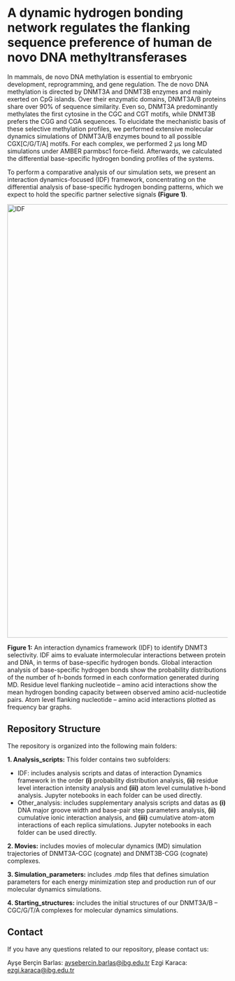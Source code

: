 # A dynamic hydrogen bonding network regulates the flanking sequence preference of human de novo DNA methyltransferases

In mammals, de novo DNA methylation is essential to embryonic development, reprogramming, and gene regulation. The de novo DNA methylation is directed by DNMT3A and DNMT3B enzymes and mainly exerted on CpG islands. Over their enzymatic domains, DNMT3A/B proteins share over 90% of sequence similarity. Even so, DNMT3A predominantly methylates the first cytosine in the CGC and CGT motifs, while DNMT3B prefers the CGG and CGA sequences. To elucidate the mechanistic basis of these selective methylation profiles, we performed extensive molecular dynamics simulations of DNMT3A/B enzymes bound to all possible CGX[C/G/T/A] motifs. For each complex, we performed 2 µs long MD simulations under AMBER parmbsc1 force-field. Afterwards, we calculated the differential base-specific hydrogen bonding profiles of the systems.

To perform a comparative analysis of our simulation sets, we present an interaction dynamics-focused (IDF) framework, concentrating on the differential analysis of base-specific hydrogen bonding patterns, which we expect to hold the specific partner selective signals **(Figure 1)**.


<img width="992" alt="IDF" src="https://github.com/aysebercin/DNM3AB_specificity/assets/46375571/61797317-28a1-4362-9174-93185f77bdc3">

**Figure 1:** An interaction dynamics framework (IDF) to identify DNMT3 selectivity. IDF aims to evaluate intermolecular interactions between protein and DNA, in terms of base-specific hydrogen bonds. Global interaction analysis of base-specific hydrogen bonds show the probability distributions of the number of h-bonds formed in each conformation generated during MD. Residue level flanking nucleotide – amino acid interactions show the mean hydrogen bonding capacity between observed amino acid-nucleotide pairs. Atom level flanking nucleotide – amino acid interactions plotted as frequency bar graphs.

## Repository Structure

The repository is organized into the following main folders:

**1.	Analysis_scripts:** This folder contains two subfolders:
-	IDF: includes analysis scripts and datas of interaction Dynamics framework in the order **(i)** probability distribution analysis, **(ii)** residue level interaction intensity analysis and **(iii)** atom level cumulative h-bond analysis. Jupyter notebooks in each folder can be used directly.
 -	Other_analysis: includes supplementary analysis scripts and datas as **(i)** DNA major groove width and base-pair step parameters analysis, **(ii)** cumulative ionic interaction analysis, and **(iii)** cumulative atom-atom interactions of each replica simulations. Jupyter notebooks in each folder can be used directly.

**2. Movies:** includes movies of molecular dynamics (MD) simulation trajectories of DNMT3A-CGC (cognate) and DNMT3B-CGG (cognate) complexes.
 
**3.	Simulation_parameters:** includes .mdp files that defines simulation parameters for each energy minimization step and production run of our molecular dynamics simulations.
 	
**4.	Starting_structures:** includes the initial structures of our DNMT3A/B – CGC/G/T/A complexes for molecular dynamics simulations.

## Contact

If you have any questions related to our repository, please contact us:

Ayşe Berçin Barlas: aysebercin.barlas@ibg.edu.tr
Ezgi Karaca: ezgi.karaca@ibg.edu.tr



